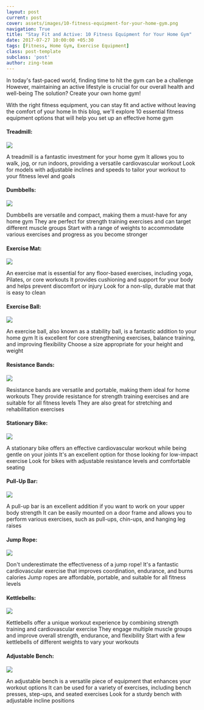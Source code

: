 ```yaml
---
layout: post
current: post
cover: assets/images/10-fitness-equipment-for-your-home-gym.png
navigation: True
title: "Stay Fit and Active: 10 Fitness Equipment for Your Home Gym"
date: 2017-07-27 10:00:00 +05:30
tags: [Fitness, Home Gym, Exercise Equipment]
class: post-template
subclass: 'post'
author: zing-team
---
```


In today's fast-paced world, finding time to hit the gym can be a challenge
However, maintaining an active lifestyle is crucial for our overall health
and
well-being
The solution?
Create your own home gym!

With the right fitness equipment,
you can stay fit
and active without leaving the comfort of your home
In this blog,
we'll explore 10 essential fitness equipment options that will
help you set up an effective home gym


#### Treadmill:

<a href="https://www.amazon.in/Cockatoo-CTM-05-Motorised-Multi-Function-Treadmill/dp/B07H5JBRD7?content-id=amzn1.sym.cb97c3fe-bb9e-4404-a654-f560f300976b&pd_rd_r=9d6e96b6-c8df-4499-b3d5-0fd8dea9ad22&pd_rd_w=QQN9n&pd_rd_wg=wj3DL&pf_rd_p=cb97c3fe-bb9e-4404-a654-f560f300976b&pf_rd_r=PW04RXGNH71Y3W7K5J3K&qid=1688635040&refinements=p_72%3A1318476031&s=sports&sr=1-5&linkCode=li3&tag=zinginfo-21&linkId=c60a2ec0839aee211adbe9933e817d64&language=en_IN&ref_=as_li_ss_il" target="_blank"><img border="0" src="//ws-in.amazon-adsystem.com/widgets/q?_encoding=UTF8&ASIN=B07H5JBRD7&Format=_SL250_&ID=AsinImage&MarketPlace=IN&ServiceVersion=20070822&WS=1&tag=zinginfo-21&language=en_IN" ></a><img src="https://ir-in.amazon-adsystem.com/e/ir?t=zinginfo-21&language=en_IN&l=li3&o=31&a=B07H5JBRD7" width="1" height="1" border="0" alt="" style="border:none !important; margin:0px !important;" />

A treadmill is a fantastic investment for your home gym
It allows you to walk,
jog,
or run indoors,
providing a versatile cardiovascular
workout
Look for models with adjustable inclines
and speeds to tailor your workout to
your fitness level
and goals


#### Dumbbells:

<a href="https://www.amazon.in/FitBox-Sports-Intruder-Dumbbells-Weights/dp/B08B22WSP7?crid=1ZO4FEB08WAEU&keywords=dumbbells&qid=1688635075&s=sports&sprefix=dumbbels%2Csporting%2C212&sr=1-8&linkCode=li3&tag=zinginfo-21&linkId=5aed0d93700bd83dc1bb75e604e1560b&language=en_IN&ref_=as_li_ss_il" target="_blank"><img border="0" src="//ws-in.amazon-adsystem.com/widgets/q?_encoding=UTF8&ASIN=B08B22WSP7&Format=_SL250_&ID=AsinImage&MarketPlace=IN&ServiceVersion=20070822&WS=1&tag=zinginfo-21&language=en_IN" ></a><img src="https://ir-in.amazon-adsystem.com/e/ir?t=zinginfo-21&language=en_IN&l=li3&o=31&a=B08B22WSP7" width="1" height="1" border="0" alt="" style="border:none !important; margin:0px !important;" />

Dumbbells are versatile
and compact,
making them a must-have for any home gym
They are perfect for strength training exercises
and can target different muscle
groups
Start with a range of weights to accommodate various exercises
and progress as
you become stronger


#### Exercise Mat:

<a href="https://www.amazon.in/Lifelong-LLYM93-Women-Material-Workout/dp/B0BRQCVJZQ?crid=1FJJO1UDNFF4P&keywords=Exercise%2BMat&qid=1688635212&s=sports&sprefix=exercise%2Bmat%2Csporting%2C199&sr=1-7&th=1&linkCode=li3&tag=zinginfo-21&linkId=b465b7a650cdebb65bd9631510f64388&language=en_IN&ref_=as_li_ss_il" target="_blank"><img border="0" src="//ws-in.amazon-adsystem.com/widgets/q?_encoding=UTF8&ASIN=B0BRQCVJZQ&Format=_SL250_&ID=AsinImage&MarketPlace=IN&ServiceVersion=20070822&WS=1&tag=zinginfo-21&language=en_IN" ></a><img src="https://ir-in.amazon-adsystem.com/e/ir?t=zinginfo-21&language=en_IN&l=li3&o=31&a=B0BRQCVJZQ" width="1" height="1" border="0" alt="" style="border:none !important; margin:0px !important;" />

An exercise mat is essential for any floor-based exercises,
including yoga,
Pilates,
or core workouts
It provides cushioning
and support for your body
and helps prevent discomfort or
injury
Look for a non-slip,
durable mat that is easy to clean


#### Exercise Ball:

<a href="https://www.amazon.in/Boldfit-Exercise-Stability-Pregnancy-Fitness-Grey/dp/B0B5LNT9VK?crid=3AQL0DY6YYVLO&keywords=Exercise+Ball%3A&qid=1688635308&s=sports&sprefix=dumbbels%2Csporting%2C188&sr=1-4&linkCode=li3&tag=zinginfo-21&linkId=06c854de8709545829e52a0f76dad62a&language=en_IN&ref_=as_li_ss_il" target="_blank"><img border="0" src="//ws-in.amazon-adsystem.com/widgets/q?_encoding=UTF8&ASIN=B0B5LNT9VK&Format=_SL250_&ID=AsinImage&MarketPlace=IN&ServiceVersion=20070822&WS=1&tag=zinginfo-21&language=en_IN" ></a><img src="https://ir-in.amazon-adsystem.com/e/ir?t=zinginfo-21&language=en_IN&l=li3&o=31&a=B0B5LNT9VK" width="1" height="1" border="0" alt="" style="border:none !important; margin:0px !important;" />

An exercise ball,
also known as a stability ball,
is a fantastic addition to
your home gym
It is excellent for core strengthening exercises,
balance training,
and
improving flexibility
Choose a size appropriate for your height
and weight


#### Resistance Bands:

<a href="https://www.amazon.in/SOLARA-Unbreakable-Resistance-Exercise-Natural/dp/B09T3X17BX?crid=2GDRBLIT1D91P&keywords=Resistance+Bands%3A&qid=1688635388&s=sports&sprefix=exercise+ball+%2Csporting%2C301&sr=1-19&linkCode=li3&tag=zinginfo-21&linkId=d818af8fb60a01d5a56b2460c98e1ee0&language=en_IN&ref_=as_li_ss_il" target="_blank"><img border="0" src="//ws-in.amazon-adsystem.com/widgets/q?_encoding=UTF8&ASIN=B09T3X17BX&Format=_SL250_&ID=AsinImage&MarketPlace=IN&ServiceVersion=20070822&WS=1&tag=zinginfo-21&language=en_IN" ></a><img src="https://ir-in.amazon-adsystem.com/e/ir?t=zinginfo-21&language=en_IN&l=li3&o=31&a=B09T3X17BX" width="1" height="1" border="0" alt="" style="border:none !important; margin:0px !important;" />

Resistance bands are versatile
and portable, making them ideal for home workouts
They provide resistance for strength training exercises
and are suitable for all
fitness levels
They are also great for stretching
and rehabilitation exercises


#### Stationary Bike:

<a href="https://www.amazon.in/Reach-Exercise-Handles-Adjustable-Cushioned/dp/B07DQMSZJF?crid=467ZI8DZF43M&keywords=Stationary+Bike&qid=1688635478&s=sports&sprefix=stationary+bike%2Csporting%2C196&sr=1-3&linkCode=li3&tag=zinginfo-21&linkId=f6b3a592563b681e77a0b34d9d3e7667&language=en_IN&ref_=as_li_ss_il" target="_blank"><img border="0" src="//ws-in.amazon-adsystem.com/widgets/q?_encoding=UTF8&ASIN=B07DQMSZJF&Format=_SL250_&ID=AsinImage&MarketPlace=IN&ServiceVersion=20070822&WS=1&tag=zinginfo-21&language=en_IN" ></a><img src="https://ir-in.amazon-adsystem.com/e/ir?t=zinginfo-21&language=en_IN&l=li3&o=31&a=B07DQMSZJF" width="1" height="1" border="0" alt="" style="border:none !important; margin:0px !important;" />

A stationary bike offers an effective cardiovascular workout while being gentle
on your joints
It's an excellent option for those looking for low-impact exercise
Look for bikes with adjustable resistance levels
and comfortable seating


#### Pull-Up Bar:

<a href="https://www.amazon.in/Sportneer-Adjustable-Training-Lifting-Exercise/dp/B09JC86WNK?crid=2S3SIKK5PHE43&keywords=Pull-Up+Bar%3A&qid=1688635509&s=sports&sprefix=pull-up+bar+%2Csporting%2C205&sr=1-3-spons&sp_csd=d2lkZ2V0TmFtZT1zcF9hdGY&psc=1&linkCode=li3&tag=zinginfo-21&linkId=b16b90126d58b1b20fb900f03a6fb760&language=en_IN&ref_=as_li_ss_il" target="_blank"><img border="0" src="//ws-in.amazon-adsystem.com/widgets/q?_encoding=UTF8&ASIN=B09JC86WNK&Format=_SL250_&ID=AsinImage&MarketPlace=IN&ServiceVersion=20070822&WS=1&tag=zinginfo-21&language=en_IN" ></a><img src="https://ir-in.amazon-adsystem.com/e/ir?t=zinginfo-21&language=en_IN&l=li3&o=31&a=B09JC86WNK" width="1" height="1" border="0" alt="" style="border:none !important; margin:0px !important;" />

A pull-up bar is an excellent addition if you want to work on your upper body
strength
It can be easily mounted on a door frame
and allows you to perform various
exercises,
such as pull-ups,
chin-ups,
and hanging leg raises


#### Jump Rope:

<a href="https://www.amazon.in/AURION-Skipping-Rope-Women-Black/dp/B07G8FNL3Q?crid=D4OSPQ74W5CP&keywords=Jump+Rope&qid=1688635550&s=sports&sprefix=jump+rope%2Csporting%2C194&sr=1-19&linkCode=li3&tag=zinginfo-21&linkId=b4ff0fb07d4f24207296ff334d65a310&language=en_IN&ref_=as_li_ss_il" target="_blank"><img border="0" src="//ws-in.amazon-adsystem.com/widgets/q?_encoding=UTF8&ASIN=B07G8FNL3Q&Format=_SL250_&ID=AsinImage&MarketPlace=IN&ServiceVersion=20070822&WS=1&tag=zinginfo-21&language=en_IN" ></a><img src="https://ir-in.amazon-adsystem.com/e/ir?t=zinginfo-21&language=en_IN&l=li3&o=31&a=B07G8FNL3Q" width="1" height="1" border="0" alt="" style="border:none !important; margin:0px !important;" />

Don't underestimate the effectiveness of a jump rope!
It's a fantastic cardiovascular exercise that improves coordination,
endurance,
and burns
calories
Jump ropes are affordable,
portable,
and suitable for all fitness levels


#### Kettlebells:

<a href="https://www.amazon.in/FlexikettleTM-7-Adjustable-Kettlebell-Weights/dp/B08SW2BQW4?crid=2ZM57YB60VNNC&keywords=Kettlebells&qid=1688635593&s=sports&sprefix=kettlebells%2Csporting%2C203&sr=1-26&linkCode=li3&tag=zinginfo-21&linkId=774587dabaa680bc9fab1c51fdd57901&language=en_IN&ref_=as_li_ss_il" target="_blank"><img border="0" src="//ws-in.amazon-adsystem.com/widgets/q?_encoding=UTF8&ASIN=B08SW2BQW4&Format=_SL250_&ID=AsinImage&MarketPlace=IN&ServiceVersion=20070822&WS=1&tag=zinginfo-21&language=en_IN" ></a><img src="https://ir-in.amazon-adsystem.com/e/ir?t=zinginfo-21&language=en_IN&l=li3&o=31&a=B08SW2BQW4" width="1" height="1" border="0" alt="" style="border:none !important; margin:0px !important;" />

Kettlebells offer a unique workout experience by combining strength training
and
cardiovascular exercise
They engage multiple muscle groups
and improve overall strength, endurance,
and flexibility
Start with a few kettlebells of different weights to vary your workouts


#### Adjustable Bench:

<a href="https://www.amazon.in/Cube-Club-Adjustable-Foldable-Equipment/dp/B09FDXVCXJ?crid=T9JI88Z078JA&keywords=Adjustable+Bench%3A&qid=1688635649&s=sports&sprefix=adjustable+bench+%2Csporting%2C185&sr=1-11&linkCode=li3&tag=zinginfo-21&linkId=2269c6f24f0f24b75fa1d974bf2b3c56&language=en_IN&ref_=as_li_ss_il" target="_blank"><img border="0" src="//ws-in.amazon-adsystem.com/widgets/q?_encoding=UTF8&ASIN=B09FDXVCXJ&Format=_SL250_&ID=AsinImage&MarketPlace=IN&ServiceVersion=20070822&WS=1&tag=zinginfo-21&language=en_IN" ></a><img src="https://ir-in.amazon-adsystem.com/e/ir?t=zinginfo-21&language=en_IN&l=li3&o=31&a=B09FDXVCXJ" width="1" height="1" border="0" alt="" style="border:none !important; margin:0px !important;" />

An adjustable bench is a versatile piece of equipment that enhances your workout
options
It can be used for a variety of exercises,
including bench presses,
step-ups,
and seated exercises
Look for a sturdy bench with adjustable incline positions
